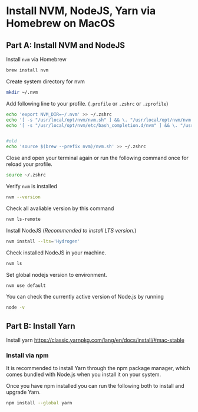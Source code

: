 # Install NVM, NodeJS, Yarn via Homebrew on MacOS

## Part A: Install NVM and NodeJS

Install `nvm` via Homebrew

```zsh
brew install nvm
```

Create system directory for nvm

```zsh
mkdir ~/.nvm
```

Add following line to your profile. (`.profile` or `.zshrc` or `.zprofile`)

```zsh
echo 'export NVM_DIR=~/.nvm' >> ~/.zshrc
echo '[ -s "/usr/local/opt/nvm/nvm.sh" ] && \. "/usr/local/opt/nvm/nvm.sh"' >> ~/.zshrc  # This loads nvm
echo '[ -s "/usr/local/opt/nvm/etc/bash_completion.d/nvm" ] && \. "/usr/local/opt/nvm/etc/bash_completion.d/nvm"' >> ~/.zshrc  # This loads nvm bash_completion


#old
echo 'source $(brew --prefix nvm)/nvm.sh' >> ~/.zshrc
```

Close and open your terminal again or run the following command once for reload your profile.

```zsh
source ~/.zshrc
```

Verify `nvm` is installed

```zsh
nvm --version
```

Check all avaliable version by this command

```zsh
nvm ls-remote
```

Install NodeJS (_Recommended to install LTS version._)

```zsh
nvm install --lts='Hydrogen'
```

Check installed NodeJS in your machine.

```zsh
nvm ls
```

Set global nodejs version to environment.

```zsh
nvm use default
```

You can check the currently active version of Node.js by running

```zsh
node -v
```

## Part B: Install Yarn

Install yarn https://classic.yarnpkg.com/lang/en/docs/install/#mac-stable

### Install via npm

It is recommended to install Yarn through the npm package manager, which comes bundled with Node.js when you install it on your system.

Once you have npm installed you can run the following both to install and upgrade Yarn.

```zsh
npm install --global yarn
```
